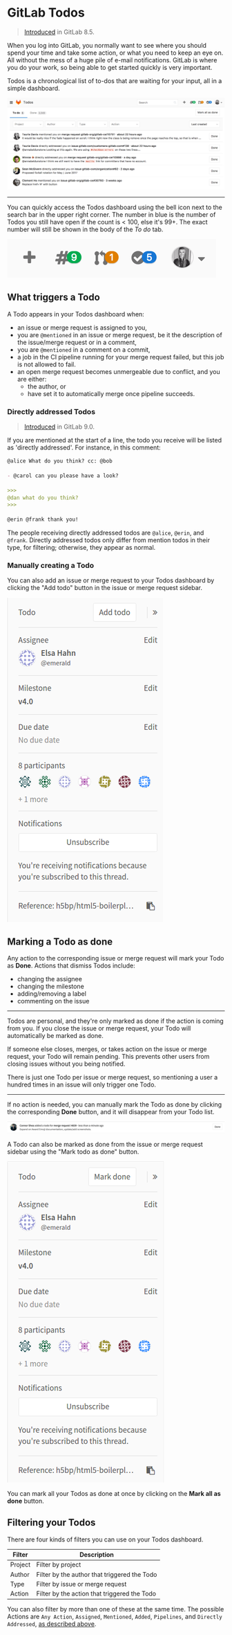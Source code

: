 # GitLab Todos

> [Introduced][ce-2817] in GitLab 8.5.

When you log into GitLab, you normally want to see where you should spend your
time and take some action, or what you need to keep an eye on. All without the
mess of a huge pile of e-mail notifications. GitLab is where you do your work,
so being able to get started quickly is very important.

Todos is a chronological list of to-dos that are waiting for your input, all
in a simple dashboard.

![Todos screenshot showing a list of items to check on](img/todos_index.png)

---

You can quickly access the Todos dashboard using the bell icon next to the
search bar in the upper right corner. The number in blue is the number of Todos
you still have open if the count is < 100, else it's 99+. The exact number
will still be shown in the body of the _To do_ tab.

![Todos icon](img/todos_icon.png)

## What triggers a Todo

A Todo appears in your Todos dashboard when:

- an issue or merge request is assigned to you,
- you are `@mentioned` in an issue or merge request, be it the description of
  the issue/merge request or in a comment,
- you are `@mentioned` in a comment on a commit,
- a job in the CI pipeline running for your merge request failed, but this
  job is not allowed to fail.
- an open merge request becomes unmergeable due to conflict, and you are either:
  - the author, or
  - have set it to automatically merge once pipeline succeeds.

### Directly addressed Todos

> [Introduced][ce-7926] in GitLab 9.0.

If you are mentioned at the start of a line, the todo you receive will be listed
as 'directly addressed'. For instance, in this comment:

```markdown
@alice What do you think? cc: @bob

- @carol can you please have a look?

>>>
@dan what do you think?
>>>

@erin @frank thank you!
```

The people receiving directly addressed todos are `@alice`, `@erin`, and
`@frank`. Directly addressed todos only differ from mention todos in their type,
for filtering; otherwise, they appear as normal.

### Manually creating a Todo

You can also add an issue or merge request to your Todos dashboard by clicking
the "Add todo" button in the issue or merge request sidebar.

![Adding a Todo from the issuable sidebar](img/todos_add_todo_sidebar.png)

## Marking a Todo as done

Any action to the corresponding issue or merge request will mark your Todo as
**Done**. Actions that dismiss Todos include:

- changing the assignee
- changing the milestone
- adding/removing a label
- commenting on the issue

---

Todos are personal, and they're only marked as done if the action is coming from
you. If you close the issue or merge request, your Todo will automatically
be marked as done.

If someone else closes, merges, or takes action on the issue or merge
request, your Todo will remain pending. This prevents other users from closing issues without you being notified.

There is just one Todo per issue or merge request, so mentioning a user a
hundred times in an issue will only trigger one Todo.

---

If no action is needed, you can manually mark the Todo as done by clicking the
corresponding **Done** button, and it will disappear from your Todo list.

![A Todo in the Todos dashboard](img/todo_list_item.png)

A Todo can also be marked as done from the issue or merge request sidebar using
the "Mark todo as done" button.

![Mark todo as done from the issuable sidebar](img/todos_mark_done_sidebar.png)

You can mark all your Todos as done at once by clicking on the **Mark all as
done** button.

## Filtering your Todos

There are four kinds of filters you can use on your Todos dashboard.

| Filter  | Description |
| ------- | ----------- |
| Project | Filter by project |
| Author  | Filter by the author that triggered the Todo |
| Type    | Filter by issue or merge request |
| Action  | Filter by the action that triggered the Todo |

You can also filter by more than one of these at the same time. The possible Actions are `Any Action`, `Assigned`, `Mentioned`, `Added`, `Pipelines`, and `Directly Addressed`, [as described above](#what-triggers-a-todo).

[ce-2817]: https://gitlab.com/gitlab-org/gitlab-ce/merge_requests/2817
[ce-7926]: https://gitlab.com/gitlab-org/gitlab-ce/merge_requests/7926
